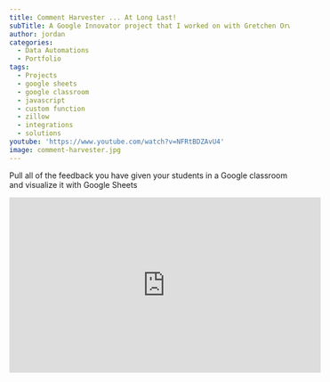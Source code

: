 ```yaml
---
title: Comment Harvester ... At Long Last!
subTitle: A Google Innovator project that I worked on with Gretchen Orwig has finally come to fruition
author: jordan
categories:
  - Data Automations
  - Portfolio
tags:
  - Projects
  - google sheets
  - google classroom
  - javascript
  - custom function
  - zillow
  - integrations
  - solutions
youtube: 'https://www.youtube.com/watch?v=NFRtBDZAvU4'
image: comment-harvester.jpg
---
```


Pull all of the feedback you have given your students in a Google classroom and visualize it with Google Sheets

<iframe width="560" height="315" src="https://www.youtube.com/embed/videoseries?list=PLb7kfLzbzocOyy3PGVRT3nE6mY4oOGzbB" frameborder="0" allow="accelerometer; autoplay; encrypted-media; gyroscope; picture-in-picture" allowfullscreen></iframe>
